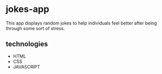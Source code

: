 # jokes-app

This app displays random jokes to help individuals feel better after being through some sort of stress.

## technologies
- HTML
- CSS
- JAVASCRIPT
